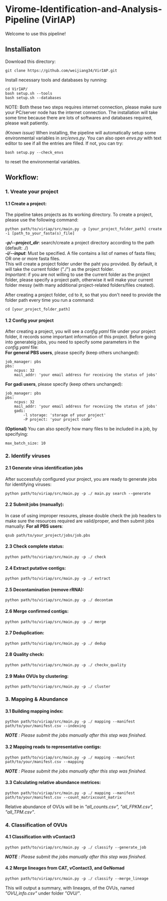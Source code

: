 # Virome-Identification-and-Analysis-Pipeline (VirIAP)

Welcome to use this pipeline!  

## Installiaton  
Download this directory:
```
git clone https://github.com/weijiang34/VirIAP.git
```
Install necessary tools and databases by running: 
```
cd VirIAP/
bash setup.sh --tools
bash setup.sh --databases
```
NOTE: Both these two steps requires internet connection, please make sure your PC/server node has the internet connection. The installation will take some time because there are lots of softwares and databases required, please wait patiently.

*(Known issue)* When installing, the pipeline will automatically setup some environmental variables in *src/envs.py*. You can also open *envs.py* with text editor to see if all the entries are filled. If not, you can try:
```
bash setup.py --check_envs
```
to reset the environmental variables.

## Workflow:  
### 1. Vreate your project
#### 1.1 Create a project:
The pipeline takes projects as its working directory. To create a project, please use the following command:  
```
python path/to/viriap/src/main.py -p [your_project_folder_path] create -i [path_to_your_fasta(s)_file]
```
___-p/--project_dir___: search/create a project directory according to the path (default: ./)  
___-i/--input___: Must be specified. A file contains a list of names of fasta files; OR one or more fasta files.  
This will create a project folder under the paht you provided. By default, it will take the current folder ("./") as the project folder.  
*Important*: if you are not willing to use the current folder as the project folder, please specify a project path, otherwise it will make your current folder messy (with many additional project-related folders/files created).  

After creating a project folder, cd to it, so that you don't need to provide the folder path every time you run a command:
```
cd [your_project_folder_path]
```

#### 1.2 Config your project
After creating a project, you will see a *config.yaml* file under your project folder, it records some important information of this project. Before going into generateig jobs, you need to specify some parameters in the *config.yaml* file:  
**For general PBS users**, please specify (keep others unchanged):  
```  
job_manager: pbs  
pbs:  
    ncpus: 32  
    mail_addr: 'your email address for receiving the status of jobs'  
```
**For gadi users**, please specify (keep others unchanged):  
```
job_manager: pbs  
pbs:  
    ncpus: 32  
    mail_addr: 'your email address for receviing the status of jobs'  
    gadi:  
        -l storage: 'storage of your project'  
        -P project: 'your project code'  
```
**(Optional)** You can also specify how many files to be included in a job, by specifying:  
```
max_batch_size: 10
``` 

### 2. Identify viruses
#### 2.1 Generate virus identification jobs
After successfuly configured your project, you are ready to generate jobs for identifying viruses:  
```
python path/to/viriap/src/main.py -p ./ main.py search --generate
```

#### 2.2 Submit jobs (manually):
In case of using improper resoures, please double check the job headers to make sure the resources required are valid/proper, and then submit jobs manually:
**For all PBS users**:
```
qsub path/to/your_project/jobs/job.pbs
```

#### 2.3 Check complete status:
```
python path/to/viriap/src/main.py -p ./ check
```

#### 2.4 Extract putative contigs:
```
python path/to/viriap/src/main.py -p ./ extract
```

#### 2.5 Decontamination (remove rRNA):
```
python path/to/viriap/src/main.py -p ./ decontam
```

#### 2.6 Merge confirmed contigs:
```
python path/to/viriap/src/main.py -p ./ merge
```

#### 2.7 Deduplication:
```
python path/to/viriap/src/main.py -p ./ dedup
```

#### 2.8 Quality check:
```
python path/to/viriap/src/main.py -p ./ checkv_quality
```

#### 2.9 Make OVUs by clustering:
```
python path/to/viriap/src/main.py -p ./ cluster
```

### 3. Mapping & Abundance
#### 3.1 Building mapping index:
```
python path/to/viriap/src/main.py -p ./ mapping --manifest path/to/your/manifest.csv --indexing
```
***NOTE*** *: Please submit the jobs manually after this step was finished.*
#### 3.2 Mapping reads to representative contigs:
```
python path/to/viriap/src/main.py -p ./ mapping --manifest path/to/your/manifest.csv --mapping
```
***NOTE*** *: Please submit the jobs manually after this step was finished.*
#### 3.3 Calculating relative abundance metrices:
```
python path/to/viriap/src/main.py -p ./ mapping --manifest path/to/your/manifest.csv --count_matrixcount_matrix
```
Relative abundance of OVUs will be in *"all_counts.csv", "all_FPKM.csv", "all_TPM.csv"*.

### 4. Classification of OVUs
#### 4.1 Classification with vContact3
```
python path/to/viriap/src/main.py -p ./ classify --generate_job 
```
***NOTE*** *: Please submit the jobs manually after this step was finished.*
#### 4.2 Merge lineages from CAT, vContact3, and GeNomad
```
python path/to/viriap/src/main.py -p ./ classify --merge_lineage 
```
This will output a summary, with lineages, of the OVUs, named *"OVU_info.csv"* under folder *"OVU/"*.

<!-- ## Modules 

-p/--project_dir:

1. will search/create a project directory according to the path (default: ./)

### create:

-i/--input: 

1. a file contains a list of names of fasta files; OR
2. one or more fasta files' paths

#### search:

\# A submodule which generate executable job files for a computing cluster  
\# generate jobs  
--generate:  
1. generate jobs for all samples
--batch_size:  
1. defines the number of samples a batch job contains (default=10)

\# submit jobs  
--submit:
1. submit all generated jobs


#### check:  
\# check completeness status of all samples
- input:  
    .proj_dir/
- output:
    .proj_dir/completeness_status.csv


#### extract:
\# extract putative viral contigs  
Built-in functions:  
\# a loop that extract putative contigs from all samples
- input:  
    .proj_dir/out/sample_name/
- output:  
    .proj_dir/out/sample_name/putative_contigs.fasta
    .proj_dir/out/sample_name/putative_summary.csv
- filtering strategy:  
    -l/--min_length:  
    1. minimum length for putative contigs. (default 3000)
    -c/confirmed_tools:  
    1. minimum number of tools to confirm. (default 2)


#### decontam:
\# Decontamination: filter out rRNAs from bac,euk,arc,mito
Built-in functions:  
\# a loop that extract putative contigs from all samples
- input:  
    .proj_dir/out/sample_name/putative_contigs.fasta
    .proj_dir/out/sample_name/putative_summary.csv
- output:  
    .proj_dir/out/sample_name/rRNAs.tsv

#### confirm:
\# output confirmed viral contigs  
Built-in functions:  
\# a loop that extract putative contigs from all samples
- input:  
    .proj_dir/out/sample_name/putative_contigs.fasta
    .proj_dir/out/sample_name/putative_summary.csv
    .proj_dir/out/sample_name/rRNAs.tsv
- output:  
    .proj_dir/out/sample_name/confirmed_contigs.fasta
    .proj_dir/out/sample_name/confirmed_summary.csv

#### merge:
\# merge all confirmed viral contigs into one fasta file  
- input:  
    .proj_dir/out
- output:  
    .proj_dir/merged_confirmed_contigs.fasta -->